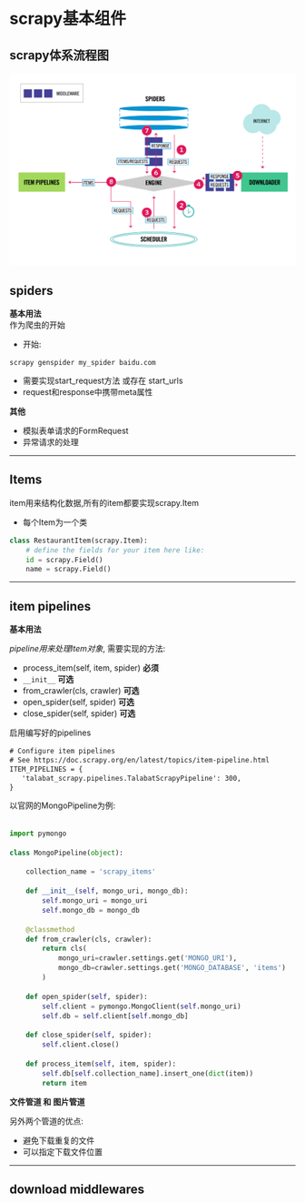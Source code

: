 # scrapy基本组件

## scrapy体系流程图

![](/assets/2816666215-5a25a21f9f37d.png)

## spiders

**基本用法**  
作为爬虫的开始  
- 开始:
```
scrapy genspider my_spider baidu.com
```
- 需要实现start_request方法 或存在 start_urls
- request和response中携带meta属性

**其他** 
- 模拟表单请求的FormRequest
- 异常请求的处理

---

## Items 
item用来结构化数据,所有的item都要实现scrapy.Item

- 每个Item为一个类

```python
class RestaurantItem(scrapy.Item):
    # define the fields for your item here like:
    id = scrapy.Field()
    name = scrapy.Field()
```

---
## item pipelines

__基本用法__

_pipeline用来处理Item对象_, 需要实现的方法:
- process_item(self, item, spider)  **必须**
- ```__init__```  **可选**
- from_crawler(cls, crawler)  **可选**
- open_spider(self, spider)  **可选**
- close_spider(self, spider)  **可选**

启用编写好的pipelines
```
# Configure item pipelines
# See https://doc.scrapy.org/en/latest/topics/item-pipeline.html
ITEM_PIPELINES = {
   'talabat_scrapy.pipelines.TalabatScrapyPipeline': 300,
}

```

以官网的MongoPipeline为例:

```python

import pymongo

class MongoPipeline(object):

    collection_name = 'scrapy_items'

    def __init__(self, mongo_uri, mongo_db):
        self.mongo_uri = mongo_uri
        self.mongo_db = mongo_db

    @classmethod
    def from_crawler(cls, crawler):
        return cls(
            mongo_uri=crawler.settings.get('MONGO_URI'),
            mongo_db=crawler.settings.get('MONGO_DATABASE', 'items')
        )

    def open_spider(self, spider):
        self.client = pymongo.MongoClient(self.mongo_uri)
        self.db = self.client[self.mongo_db]

    def close_spider(self, spider):
        self.client.close()

    def process_item(self, item, spider):
        self.db[self.collection_name].insert_one(dict(item))
        return item

```

__文件管道 和 图片管道__

另外两个管道的优点:
- 避免下载重复的文件
- 可以指定下载文件位置



---
## download middlewares

